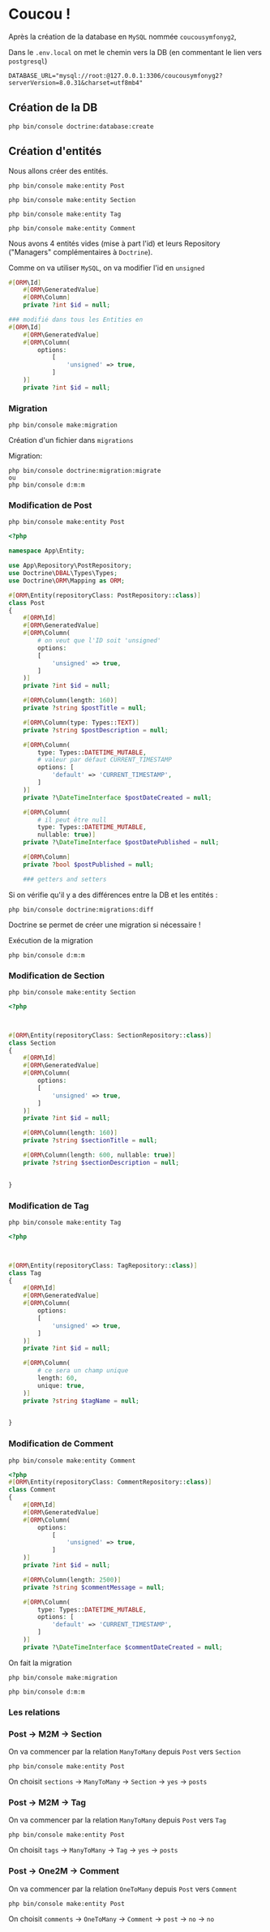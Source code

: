 # Coucou !

Après la création de la database en `MySQL` nommée `coucousymfonyg2`,

Dans le `.env.local` on met le chemin vers la DB (en commentant le lien vers `postgresql`)

```env
DATABASE_URL="mysql://root:@127.0.0.1:3306/coucousymfonyg2?serverVersion=8.0.31&charset=utf8mb4"
```

## Création de la DB

    php bin/console doctrine:database:create

## Création d'entités

Nous allons créer des entités.

    php bin/console make:entity Post

    php bin/console make:entity Section

    php bin/console make:entity Tag

    php bin/console make:entity Comment

Nous avons 4 entités vides (mise à part l'id) et leurs Repository ("Managers" complémentaires à `Doctrine`).

Comme on va utiliser `MySQL`, on va modifier l'id en `unsigned`

```php
#[ORM\Id]
    #[ORM\GeneratedValue]
    #[ORM\Column]
    private ?int $id = null;

### modifié dans tous les Entities en
#[ORM\Id]
    #[ORM\GeneratedValue]
    #[ORM\Column(
        options:
            [
                'unsigned' => true,
            ]
    )]
    private ?int $id = null;
```

### Migration

    php bin/console make:migration

Création d'un fichier dans `migrations`

Migration:

    php bin/console doctrine:migration:migrate
    ou
    php bin/console d:m:m

### Modification de Post

    php bin/console make:entity Post

```php
<?php

namespace App\Entity;

use App\Repository\PostRepository;
use Doctrine\DBAL\Types\Types;
use Doctrine\ORM\Mapping as ORM;

#[ORM\Entity(repositoryClass: PostRepository::class)]
class Post
{
    #[ORM\Id]
    #[ORM\GeneratedValue]
    #[ORM\Column(
        # on veut que l'ID soit 'unsigned'
        options:
        [
            'unsigned' => true,
        ]
    )]
    private ?int $id = null;

    #[ORM\Column(length: 160)]
    private ?string $postTitle = null;

    #[ORM\Column(type: Types::TEXT)]
    private ?string $postDescription = null;

    #[ORM\Column(
        type: Types::DATETIME_MUTABLE,
        # valeur par défaut CURRENT_TIMESTAMP
        options: [
            'default' => 'CURRENT_TIMESTAMP',
        ]
    )]
    private ?\DateTimeInterface $postDateCreated = null;

    #[ORM\Column(
        # il peut être null
        type: Types::DATETIME_MUTABLE,
        nullable: true)]
    private ?\DateTimeInterface $postDatePublished = null;

    #[ORM\Column]
    private ?bool $postPublished = null;

    ### getters and setters

```

Si on vérifie qu'il y a des différences entre la DB et les entités :

    php bin/console doctrine:migrations:diff

Doctrine se permet de créer une migration si nécessaire !

Exécution de la migration

    php bin/console d:m:m

### Modification de Section

    php bin/console make:entity Section

```php
<?php



#[ORM\Entity(repositoryClass: SectionRepository::class)]
class Section
{
    #[ORM\Id]
    #[ORM\GeneratedValue]
    #[ORM\Column(
        options:
        [
            'unsigned' => true,
        ]
    )]
    private ?int $id = null;

    #[ORM\Column(length: 160)]
    private ?string $sectionTitle = null;

    #[ORM\Column(length: 600, nullable: true)]
    private ?string $sectionDescription = null;

  
}
```

### Modification de Tag

    php bin/console make:entity Tag

```php
<?php



#[ORM\Entity(repositoryClass: TagRepository::class)]
class Tag
{
    #[ORM\Id]
    #[ORM\GeneratedValue]
    #[ORM\Column(
        options:
        [
            'unsigned' => true,
        ]
    )]
    private ?int $id = null;

    #[ORM\Column(
        # ce sera un champ unique
        length: 60,
        unique: true,
    )]
    private ?string $tagName = null;

   
}
```

### Modification de Comment

    php bin/console make:entity Comment

```php
<?php
#[ORM\Entity(repositoryClass: CommentRepository::class)]
class Comment
{
    #[ORM\Id]
    #[ORM\GeneratedValue]
    #[ORM\Column(
        options:
            [
                'unsigned' => true,
            ]
    )]
    private ?int $id = null;

    #[ORM\Column(length: 2500)]
    private ?string $commentMessage = null;

    #[ORM\Column(
        type: Types::DATETIME_MUTABLE,
        options: [
            'default' => 'CURRENT_TIMESTAMP',
        ]
    )]
    private ?\DateTimeInterface $commentDateCreated = null;
```

On fait la migration


    php bin/console make:migration

    php bin/console d:m:m


### Les relations

### Post -> M2M -> Section

On va commencer par la relation `ManyToMany` depuis `Post` vers `Section`

    php bin/console make:entity Post

On choisit `sections` -> `ManyToMany` -> `Section` -> `yes` -> `posts`

### Post -> M2M -> Tag

On va commencer par la relation `ManyToMany` depuis `Post` vers `Tag`

    php bin/console make:entity Post

On choisit `tags` -> `ManyToMany` -> `Tag` -> `yes` -> `posts`

### Post -> One2M -> Comment

On va commencer par la relation `OneToMany` depuis `Post` vers `Comment`

    php bin/console make:entity Post

On choisit `comments` -> `OneToMany` -> `Comment` -> `post` -> `no` -> `no`
